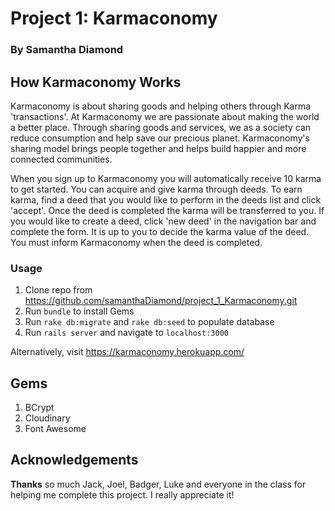 # Project 1: Karmaconomy

### By Samantha Diamond

## How Karmaconomy Works

Karmaconomy is about sharing goods and helping others through Karma 'transactions'. At Karmaconomy we are passionate about making the world a better place. Through sharing goods and services, we as a society can reduce consumption and help save our precious planet. Karmaconomy's sharing model brings people together and helps build happier and more connected communities.

When you sign up to Karmaconomy you will automatically receive 10 karma to get started. You can acquire and give karma through deeds. To earn karma, find a deed that you would like to perform in the deeds list and click 'accept'. Once the deed is completed the karma will be transferred to you. If you would like to create a deed, click 'new deed' in the navigation bar and complete the form. It is up to you to decide the karma value of the deed. You must inform Karmaconomy when the deed is completed.

### Usage
1. Clone repo from https://github.com/samanthaDiamond/project_1_Karmaconomy.git
2. Run `bundle` to install Gems
3. Run `rake db:migrate` and `rake db:seed` to populate database
4. Run `rails server` and navigate to `localhost:3000`

Alternatively, visit https://karmaconomy.herokuapp.com/

## Gems
1. BCrypt
2. Cloudinary
3. Font Awesome

## Acknowledgements

**Thanks** so much Jack, Joel, Badger, Luke and everyone in the class for helping me complete this project. I really appreciate it!
